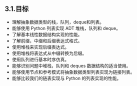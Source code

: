 ## 3.1.目标

* 理解抽象数据类型的栈，队列，deque和列表。
* 能够使用 Python 列表实现 ADT 堆栈，队列和 deque。
* 了解基本线性数据结构实现的性能。
* 了解前缀，中缀和后缀表达式格式。
* 使用堆栈来实现后缀表达式。
* 使用堆栈将表达式从中缀转换为后缀。
* 使用队列进行基本时序仿真。
* 能够识别问题中堆栈，队列和 deques 数据结构的适当使用。
* 能够使用节点和参考模式将抽象数据类型列表实现为链接列表。
* 能够比较我们的链表实现与 Python 的列表实现的性能。





